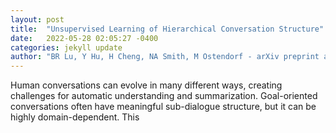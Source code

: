 ```yaml
---
layout: post
title:  "Unsupervised Learning of Hierarchical Conversation Structure"
date:   2022-05-28 02:05:27 -0400
categories: jekyll update
author: "BR Lu, Y Hu, H Cheng, NA Smith, M Ostendorf - arXiv preprint arXiv:2205.12244, 2022"
---
```

Human conversations can evolve in many different ways, creating challenges for automatic understanding and summarization. Goal-oriented conversations often have meaningful sub-dialogue structure, but it can be highly domain-dependent. This